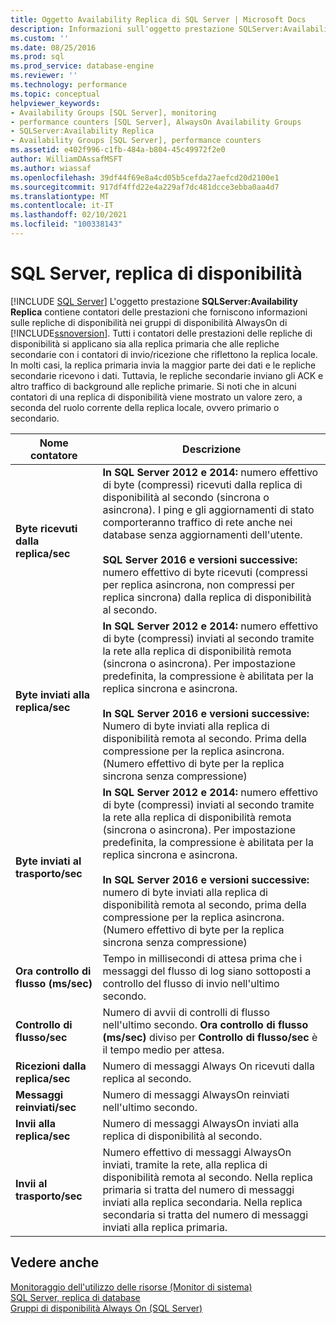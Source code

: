 ```yaml
---
title: Oggetto Availability Replica di SQL Server | Microsoft Docs
description: Informazioni sull'oggetto prestazione SQLServer:Availability Replica, che contiene contatori delle prestazioni sulle repliche di disponibilità nei gruppi di disponibilità Always On.
ms.custom: ''
ms.date: 08/25/2016
ms.prod: sql
ms.prod_service: database-engine
ms.reviewer: ''
ms.technology: performance
ms.topic: conceptual
helpviewer_keywords:
- Availability Groups [SQL Server], monitoring
- performance counters [SQL Server], AlwaysOn Availability Groups
- SQLServer:Availability Replica
- Availability Groups [SQL Server], performance counters
ms.assetid: e402f996-c1fb-484a-b804-45c49972f2e0
author: WilliamDAssafMSFT
ms.author: wiassaf
ms.openlocfilehash: 39df44f69e8a4cd05b5cefda27aefcd20d2100e1
ms.sourcegitcommit: 917df4ffd22e4a229af7dc481dcce3ebba0aa4d7
ms.translationtype: MT
ms.contentlocale: it-IT
ms.lasthandoff: 02/10/2021
ms.locfileid: "100338143"
---
```

# <a name="sql-server-availability-replica"></a>SQL Server, replica di disponibilità

 [!INCLUDE [SQL Server](../../includes/applies-to-version/sqlserver.md)]
  L'oggetto prestazione **SQLServer:Availability Replica** contiene contatori delle prestazioni che forniscono informazioni sulle repliche di disponibilità nei gruppi di disponibilità AlwaysOn di [!INCLUDE[ssnoversion](../../includes/ssnoversion-md.md)]. Tutti i contatori delle prestazioni delle repliche di disponibilità si applicano sia alla replica primaria che alle repliche secondarie con i contatori di invio/ricezione che riflettono la replica locale. In molti casi, la replica primaria invia la maggior parte dei dati e le repliche secondarie ricevono i dati. Tuttavia, le repliche secondarie inviano gli ACK e altro traffico di background alle repliche primarie. Si noti che in alcuni contatori di una replica di disponibilità viene mostrato un valore zero, a seconda del ruolo corrente della replica locale, ovvero primario o secondario.  
  
|Nome contatore|Descrizione|  
|------------------|-----------------|  
|**Byte ricevuti dalla replica/sec**|**In SQL Server 2012 e 2014:** numero effettivo di byte (compressi) ricevuti dalla replica di disponibilità al secondo (sincrona o asincrona). I ping e gli aggiornamenti di stato comporteranno traffico di rete anche nei database senza aggiornamenti dell'utente. <BR/> <BR/> **SQL Server 2016 e versioni successive:** numero effettivo di byte ricevuti (compressi per replica asincrona, non compressi per replica sincrona) dalla replica di disponibilità al secondo.|  
|**Byte inviati alla replica/sec**|**In SQL Server 2012 e 2014:** numero effettivo di byte (compressi) inviati al secondo tramite la rete alla replica di disponibilità remota (sincrona o asincrona). Per impostazione predefinita, la compressione è abilitata per la replica sincrona e asincrona. <BR/> <BR/> **In SQL Server 2016 e versioni successive:** Numero di byte inviati alla replica di disponibilità remota al secondo. Prima della compressione per la replica asincrona. (Numero effettivo di byte per la replica sincrona senza compressione)|  
|**Byte inviati al trasporto/sec**|**In SQL Server 2012 e 2014:** numero effettivo di byte (compressi) inviati al secondo tramite la rete alla replica di disponibilità remota (sincrona o asincrona). Per impostazione predefinita, la compressione è abilitata per la replica sincrona e asincrona. <BR/> <BR/> **In SQL Server 2016 e versioni successive:** numero di byte inviati alla replica di disponibilità remota al secondo, prima della compressione per la replica asincrona. (Numero effettivo di byte per la replica sincrona senza compressione)|  
|**Ora controllo di flusso (ms/sec)**|Tempo in millisecondi di attesa prima che i messaggi del flusso di log siano sottoposti a controllo del flusso di invio nell'ultimo secondo.|  
|**Controllo di flusso/sec**|Numero di avvii di controlli di flusso nell'ultimo secondo. **Ora controllo di flusso (ms/sec)** diviso per **Controllo di flusso/sec** è il tempo medio per attesa.|  
|**Ricezioni dalla replica/sec**|Numero di messaggi Always On ricevuti dalla replica al secondo.|  
|**Messaggi reinviati/sec**|Numero di messaggi AlwaysOn reinviati nell'ultimo secondo.|  
|**Invii alla replica/sec**|Numero di messaggi AlwaysOn inviati alla replica di disponibilità al secondo.|  
|**Invii al trasporto/sec**|Numero effettivo di messaggi AlwaysOn inviati, tramite la rete, alla replica di disponibilità remota al secondo. Nella replica primaria si tratta del numero di messaggi inviati alla replica secondaria. Nella replica secondaria si tratta del numero di messaggi inviati alla replica primaria.|  
  
## <a name="see-also"></a>Vedere anche 
 
 [Monitoraggio dell'utilizzo delle risorse &#40;Monitor di sistema&#41;](../../relational-databases/performance-monitor/monitor-resource-usage-system-monitor.md)   
 [SQL Server, replica di database](../../relational-databases/performance-monitor/sql-server-database-replica.md)   
 [Gruppi di disponibilità Always On (SQL Server)](../../database-engine/availability-groups/windows/always-on-availability-groups-sql-server.md)  
  
  
